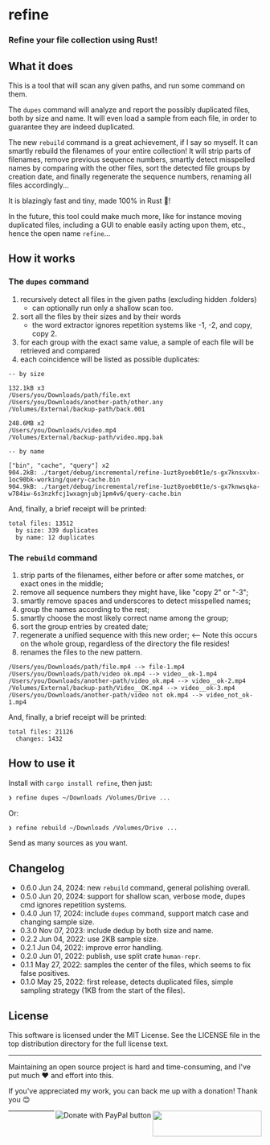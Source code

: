 # refine

### Refine your file collection using Rust!

## What it does

This is a tool that will scan any given paths, and run some command on them.

The `dupes` command will analyze and report the possibly duplicated files, both by size and name. It will even load a sample from each file, in order to guarantee they are indeed duplicated.

The new `rebuild` command is a great achievement, if I say so myself. It can smartly rebuild the filenames of your entire collection! It will strip parts of filenames, remove previous sequence numbers, smartly detect misspelled names by comparing with the other files, sort the detected file groups by creation date, and finally regenerate the sequence numbers, renaming all files accordingly...

It is blazingly fast and tiny, made 100% in Rust 🦀!

In the future, this tool could make much more, like for instance moving duplicated files, including a GUI to enable easily acting upon them, etc., hence the open name `refine`...

## How it works

### The `dupes` command

1. recursively detect all files in the given paths (excluding hidden .folders)
    - can optionally run only a shallow scan too.
2. sort all the files by their sizes and by their words
    - the word extractor ignores repetition systems like -1, -2, and copy, copy 2.
3. for each group with the exact same value, a sample of each file will be retrieved and compared
4. each coincidence will be listed as possible duplicates:

```
-- by size

132.1kB x3
/Users/you/Downloads/path/file.ext
/Users/you/Downloads/another-path/other.any
/Volumes/External/backup-path/back.001

248.6MB x2
/Users/you/Downloads/video.mp4
/Volumes/External/backup-path/video.mpg.bak

-- by name

["bin", "cache", "query"] x2
904.2kB: ./target/debug/incremental/refine-1uzt8yoeb0t1e/s-gx7knsxvbx-1oc90bk-working/query-cache.bin
904.9kB: ./target/debug/incremental/refine-1uzt8yoeb0t1e/s-gx7knwsqka-w784iw-6s3nzkfcj1wxagnjubj1pm4v6/query-cache.bin

```

And, finally, a brief receipt will be printed:

```
total files: 13512
  by size: 339 duplicates
  by name: 12 duplicates
```

### The `rebuild` command

1. strip parts of the filenames, either before or after some matches, or exact ones in the middle;
2. remove all sequence numbers they might have, like "copy 2" or "-3";
3. smartly remove spaces and underscores to detect misspelled names;
4. group the names according to the rest;
5. smartly choose the most likely correct name among the group;
6. sort the group entries by created date;
7. regenerate a unified sequence with this new order; <-- Note this occurs on the whole group,
   regardless
   of the directory the file resides!
8. renames the files to the new pattern.

```
/Users/you/Downloads/path/file.mp4 --> file-1.mp4
/Users/you/Downloads/path/video ok.mp4 --> video__ok-1.mp4
/Users/you/Downloads/another-path/video_ok.mp4 --> video__ok-2.mp4
/Volumes/External/backup-path/Video__OK.mp4 --> video__ok-3.mp4
/Users/you/Downloads/another-path/video not ok.mp4 --> video_not_ok-1.mp4
```

And, finally, a brief receipt will be printed:

```
total files: 21126
  changes: 1432
```

## How to use it

Install with `cargo install refine`, then just:

```bash
❯ refine dupes ~/Downloads /Volumes/Drive ...
```

Or:

```bash
❯ refine rebuild ~/Downloads /Volumes/Drive ...
```

Send as many sources as you want.

## Changelog

- 0.6.0 Jun 24, 2024: new `rebuild` command, general polishing overall.
- 0.5.0 Jun 20, 2024: support for shallow scan, verbose mode, dupes cmd ignores repetition systems.
- 0.4.0 Jun 17, 2024: include `dupes` command, support match case and changing sample size.
- 0.3.0 Nov 07, 2023: include dedup by both size and name.
- 0.2.2 Jun 04, 2022: use 2KB sample size.
- 0.2.1 Jun 04, 2022: improve error handling.
- 0.2.0 Jun 01, 2022: publish, use split crate `human-repr`.
- 0.1.1 May 27, 2022: samples the center of the files, which seems to fix false positives.
- 0.1.0 May 25, 2022: first release, detects duplicated files, simple sampling strategy (1KB from
  the start of the files).

## License

This software is licensed under the MIT License. See the LICENSE file in the top distribution
directory for the full license text.


---
Maintaining an open source project is hard and time-consuming, and I've put much ❤️ and effort into
this.

If you've appreciated my work, you can back me up with a donation! Thank you 😊

[<img align="right" src="https://cdn.buymeacoffee.com/buttons/default-orange.png" width="217px" height="51x">](https://www.buymeacoffee.com/rsalmei)
[<img align="right" alt="Donate with PayPal button" src="https://www.paypalobjects.com/en_US/i/btn/btn_donate_LG.gif">](https://www.paypal.com/donate?business=6SWSHEB5ZNS5N&no_recurring=0&item_name=I%27m+the+author+of+alive-progress%2C+clearly+and+about-time.+Thank+you+for+appreciating+my+work%21&currency_code=USD)

---
